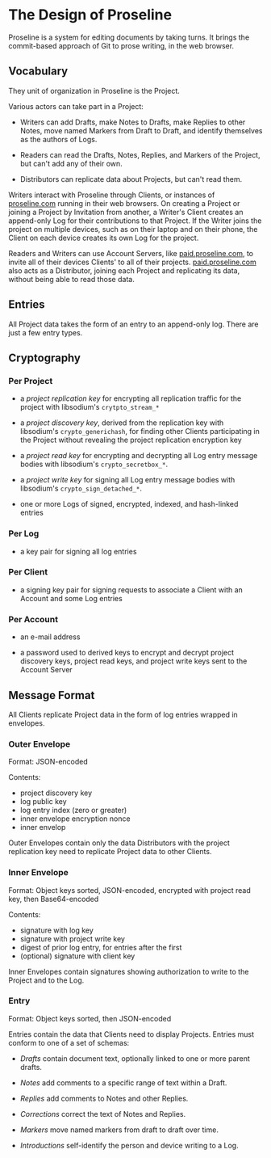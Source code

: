 # The Design of Proseline

Proseline is a system for editing documents by taking turns.  It brings the commit-based approach of Git to prose writing, in the web browser.

## Vocabulary

They unit of organization in Proseline is the Project.

Various actors can take part in a Project:

- Writers can add Drafts, make Notes to Drafts, make Replies to other Notes, move named Markers from Draft to Draft, and identify themselves as the authors of Logs.

- Readers can read the Drafts, Notes, Replies, and Markers of the Project, but can't add any of their own.

- Distributors can replicate data about Projects, but can't read them.

Writers interact with Proseline through Clients, or instances of [proseline.com](https://proseline.com) running in their web browsers.  On creating a Project or joining a Project by Invitation from another, a Writer's Client creates an append-only Log for their contributions to that Project.  If the Writer joins the project on multiple devices, such as on their laptop and on their phone, the Client on each device creates its own Log for the project.

Readers and Writers can use Account Servers, like [paid.proseline.com](https://paid.proseline.com), to invite all of their devices Clients' to all of their projects. [paid.proseline.com](https://paid.proseline.com) also acts as a Distributor, joining each Project and replicating its data, without being able to read those data.

## Entries

All Project data takes the form of an entry to an append-only log.  There are just a few entry types.

## Cryptography

### Per Project

- a <dfn>project replication key</dfn> for encrypting all replication traffic for the project with libsodium's `crytpto_stream_*`

- a <dfn>project discovery key</dfn>, derived from the replication key with libsodium's `crypto_generichash`, for finding other Clients participating in the Project without revealing the project replication encryption key

- a <dfn>project read key</dfn> for encrypting and decrypting all Log entry message bodies with libsodium's `crypto_secretbox_*`.

- a <dfn>project write key</dfn> for signing all Log entry message bodies with libsodium's `crypto_sign_detached_*`.

- one or more Logs of signed, encrypted, indexed, and hash-linked entries

### Per Log

- a key pair for signing all log entries

### Per Client

- a signing key pair for signing requests to associate a Client with an Account and some Log entries

### Per Account

- an e-mail address

- a password used to derived keys to encrypt and decrypt project discovery keys, project read keys, and project write keys sent to the Account Server

## Message Format

All Clients replicate Project data in the form of log entries wrapped in envelopes.

### Outer Envelope

Format: JSON-encoded

Contents:
- project discovery key
- log public key
- log entry index (zero or greater)
- inner envelope encryption nonce
- inner envelop

Outer Envelopes contain only the data Distributors with the project replication key need to replicate Project data to other Clients.

### Inner Envelope

Format: Object keys sorted, JSON-encoded, encrypted with project read key, then Base64-encoded

Contents:
- signature with log key
- signature with project write key
- digest of prior log entry, for entries after the first
- (optional) signature with client key

Inner Envelopes contain signatures showing authorization to write to the Project and to the Log.

### Entry

Format: Object keys sorted, then JSON-encoded

Entries contain the data that Clients need to display Projects.  Entries must conform to one of a set of schemas:

- <dfn>Drafts</dfn> contain document text, optionally linked to one or more parent drafts.

- <dfn>Notes</dfn> add comments to a specific range of text within a Draft.

- <dfn>Replies</dfn> add comments to Notes and other Replies.

- <dfn>Corrections</dfn> correct the text of Notes and Replies.

- <dfn>Markers</dfn> move named markers from draft to draft over time.

- <dfn>Introductions</dfn> self-identify the person and device writing to a Log.

